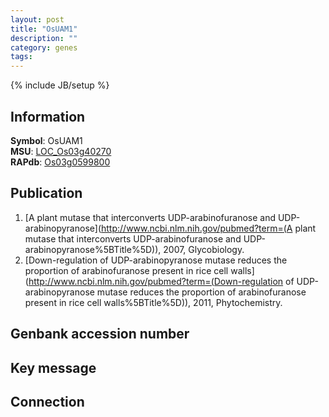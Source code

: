 ```yaml
---
layout: post
title: "OsUAM1"
description: ""
category: genes
tags: 
---
```

{% include JB/setup %}

## Information
__Symbol__: OsUAM1  
__MSU__: [LOC_Os03g40270](http://rice.plantbiology.msu.edu/cgi-bin/ORF_infopage.cgi?orf=LOC_Os03g40270)  
__RAPdb__: [Os03g0599800](http://rapdb.dna.affrc.go.jp/viewer/gbrowse_details/irgsp1?name=Os03g0599800)  

## Publication
1. [A plant mutase that interconverts UDP-arabinofuranose and UDP-arabinopyranose](http://www.ncbi.nlm.nih.gov/pubmed?term=(A plant mutase that interconverts UDP-arabinofuranose and UDP-arabinopyranose%5BTitle%5D)), 2007, Glycobiology.
2. [Down-regulation of UDP-arabinopyranose mutase reduces the proportion of arabinofuranose present in rice cell walls](http://www.ncbi.nlm.nih.gov/pubmed?term=(Down-regulation of UDP-arabinopyranose mutase reduces the proportion of arabinofuranose present in rice cell walls%5BTitle%5D)), 2011, Phytochemistry.

## Genbank accession number

## Key message

## Connection


